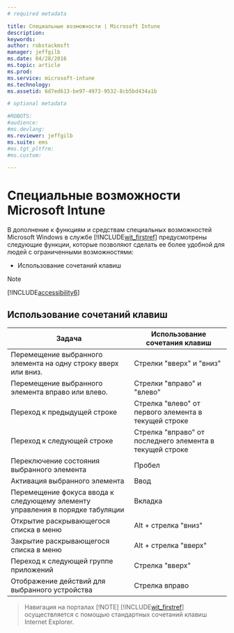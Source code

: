 ```yaml
---
# required metadata

title: Специальные возможности | Microsoft Intune
description:
keywords:
author: robstackmsft
manager: jeffgilb
ms.date: 04/28/2016
ms.topic: article
ms.prod:
ms.service: microsoft-intune
ms.technology:
ms.assetid: 6d7ed613-be97-4973-9532-8cb5bd434a1b

# optional metadata

#ROBOTS:
#audience:
#ms.devlang:
ms.reviewer: jeffgilb
ms.suite: ems
#ms.tgt_pltfrm:
#ms.custom:

---
```


# Специальные возможности Microsoft Intune
В дополнение к функциям и средствам специальных возможностей Microsoft Windows в службе [!INCLUDE[wit_firstref](./includes/wit_firstref_md.md)] предусмотрены следующие функции, которые позволяют сделать ее более удобной для людей с ограниченными возможностями:

-   Использование сочетаний клавиш

> [!NOTE]
> [!INCLUDE[accessibility6](./includes/accessibility6_md.md)]

## Использование сочетаний клавиш

|Задача|Использование сочетания клавиш|
|--------------|------------------------------|
|Перемещение выбранного элемента на одну строку вверх или вниз.|Стрелки "вверх" и "вниз"|
|Перемещение выбранного элемента вправо или влево.|Стрелки "вправо" и "влево"|
|Переход к предыдущей строке|Стрелка "влево" от первого элемента в текущей строке|
|Переход к следующей строке|Стрелка "вправо" от последнего элемента в текущей строке|
|Переключение состояния выбранного элемента|Пробел|
|Активация выбранного элемента|Ввод|
|Перемещение фокуса ввода к следующему элементу управления в порядке табуляции|Вкладка|
|Открытие раскрывающегося списка в меню|Alt + стрелка "вниз"|
|Закрытие раскрывающегося списка в меню|Alt + стрелка "вверх"|
|Переход к следующей группе приложений|Стрелка "вверх"|
|Отображение действий для выбранного устройства|Стрелка вправо|
> Навигация на порталах [!NOTE]
> [!INCLUDE[wit_firstref](./includes/wit_firstref_md.md)] осуществляется с помощью стандартных сочетаний клавиш Internet Explorer.



<!--HONumber=Jun16_HO2-->


